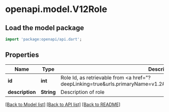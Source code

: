 # openapi.model.V12Role

## Load the model package
```dart
import 'package:openapi/api.dart';
```

## Properties
Name | Type | Description | Notes
------------ | ------------- | ------------- | -------------
**id** | **int** | Role Id, as retrievable from <a href=\"?deepLinking=true&urls.primaryName=v1.2#/Employee/Role/Get\">/api/Employee/Role</a> | [optional] 
**description** | **String** | Description of role | [optional] 

[[Back to Model list]](../README.md#documentation-for-models) [[Back to API list]](../README.md#documentation-for-api-endpoints) [[Back to README]](../README.md)


